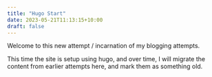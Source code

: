 ```yaml
---
title: "Hugo Start"
date: 2023-05-21T11:13:15+10:00
draft: false
---
```


Welcome to this new attempt / incarnation of my blogging attempts.

This time the site is setup using hugo, and over time, I will migrate the content from earlier attempts here, and mark them as something old.


